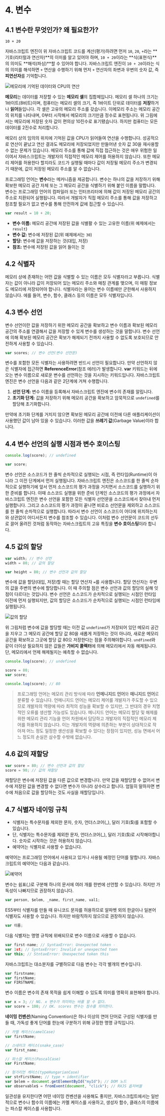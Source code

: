 # 4. 변수

## 4.1 변수란 무엇인가? 왜 필요한가?

```
10 + 20
```

자바스크립트 엔진이 위 자바스크립트 코드를 계산(평가)하려면 먼저 `10`, `20`, `+`라는 **기호(리터럴과 연산자)**의 이미를 알고 있어야 하며, `10 + 20`이라는 **식(표현식)**의 의미도 **해석(파싱)**할 수 있어야 합니다. 자바스크립트 엔진이 `10 + 20`이라는 식의 의미를 해석하면 `+` 연산을 수행하기 위해 먼저 `+` 연산자의 좌변과 우변의 숫자 값, 즉 **피연산자**를 기억합니다.

![메모리에 기억된 데이터와 CPU의 연산](../_images/javascript0402.png)

**메모리**는 데이터를 저장할 수 있는 **메모리 셀**의 집합체입니다. 메모리 셀 하나의 크기는 1바이트(8비트)이며, 컴퓨터는 메모리 셀의 크기, 즉 1바이트 단위로 데이터를 **저장**하거나 **읽어**들입니다. 각 셀은 고유의 메모리 주소를 갖습니다. 이메모리 주소는 메모리 공간의 위치를 나타내며, 0부터 시작해서 메모리의 크기만큼 정수로 표현됩니다. 위 그림에서는 메모리에 저장된 숫자 값이 편의상 10진수로 표기됐습니다. 하지만 컴퓨터는 모든 데이터를 2진수로 처리합니다.

메모리 상의 임의의 위치에 기억된 값을 CPU가 읽어들여 연산을 수행합니다. 성공적으로 연산이 끝났고 연산 결과도 메모리에 저장되었지만 만들어낸 숫자 값 30을 재사용할 수 없는 문제가 있습니다. 메모리 주소를 통해 값에 직접 접근하는 것은 애우 위험한 일이여서 자바스크립트는 개발자의 직접적인 메모리 제어를 허용하지 않습니다. 또한 메모리 제어를 허용한다 할지라도 코드가 실행될 때마다 값이 저장될 메모리 주소가 변경되기 때문에, 값이 저장된 메모리 주소를 알 수 없습니다.

프로그래밍 언어는 **변수**라는 메커니즘을 제공합니다. 변수는 하나의 값을 저장하기 위해 확보한 메모리 공간 자체 또는 그 메모리 공간을 식별하기 위해 붙인 이름을 말합니다. 변수는 프로그래밍 언어의 컴파일러 또는 인터프리터에 의해 값이 저장된 메모리 공간의 주소로 치환되어 실행됩니다. 따라서 개발자가 직접 메모리 주소를 통해 값을 저장하고 참조할 필요가 없고 변수를 통해 안전하게 값에 접근할 수 있습니다.

```javascript
var result = 10 + 20;
```

- **변수 이름:** 메모리 공간에 저장된 값을 식별활 수 있는 고유한 이름(위 예제에서는 `result`)
- **변수 값:** 변수에 저장된 값(위 예제에서는 `30`)
- **할당:** 변수에 값을 저장하는 것(대입, 저장)
- **참조:** 변수에 저장된 값을 읽어 들이는 것

## 4.2 식별자

메모리 상에 존재하는 어떤 값을 식별할 수 있는 이름은 모두 식별자라고 부릅니다. 식별자는 값이 아니라 값이 저장되어 있는 메모리 주소와 매칭 관계를 맺으며, 이 매핑 정보도 메모리에 저장되어야 합니다. 식별자라는 용어는 변수 이름에만 군한해서 사용하지 않습니다. 에를 들어, 변수, 함수, 클래스 등의 이름은 모두 식별자입니다.

## 4.3 변수 선언

변수 선언이란 값을 저장하기 위한 메모리 공간을 확보하고 변수 이름과 확보된 메모리 공간의 주소를 연결해서 값을 저장할 수 있게 변수를 생성하는 것을 말합니다. 변수 선언에 의해 확보된 메모리 공간은 확보가 해제되기 전까지 사용할 수 없도록 보호되므로 안전하게 사용할 수 있습니다.

```javascript
var scores; // 변수 선언(변수 선언문)
```

변수를 포함한 모든 식별자는 사용하려면 반드시 선언이 필요합니다. 만약 선언하지 않은 식별자에 접근하면 **ReferenceError**(참조 에러)가 발생합니다. **var** 키워드는 뒤에 오는 변수 이름으로 새로운 변수를 선언하는 것을 지시하는 키워드입니다. 자바스크립트 엔진은 변수 선언을 다음과 같은 2단계에 거쳐 수행합니다.

1. **선언 단계:** 변수 이름을 등록해서 자바스크립트 엔진에 변수의 존재를 알립니다.
2. **초기화 단게:** 값을 저장하기 위해 메모리 공간을 확보하고 암묵적으로 `undefined`를 할당해 초기화합니다.

만약에 초기화 단계를 거치지 않으면 확보된 메모리 공간에 이전에 다른 애플리케이션이 사용했던 값이 남아 있을 수 있습니다. 이러한 값을 **쓰레기 값**(Garbage Value)이라 합니다.

## 4.4 변수 선언의 실행 시점과 변수 호이스팅

```javascript
console.log(score); // undefined

var score;
```

변수 선언은 소스코드가 한 줄씩 순차적으로 실행되는 시점, 즉 런타임(Runtime)이 아니라 그 이전 단계에서 먼저 실행됩니다. 자바스크립트 엔진은 소스코드를 한 줄씩 순차적으로 실행하기에 앞서 먼저 소스코드의 평가 과정을 거치면서 소스코드를 실행하기 위한 준비를 합니다. 이때 소스코드 실행을 위한 준비 단계인 소스코드의 평가 과정에서 자바스크립트 엔진은 변수 선언을 포함한 모든 식별자 선언문을 소스코드에서 찾아내 먼저 실행합니다. 그리고 소스코드의 평가 과정이 끝나면 비로소 선언문을 제외하고 소스코드를 한 줄씩 순차적으로 실행합니다. 따라서 변수 선언이 소스코드이 어디에 위치하는지와 상관없이 어디서든지 변수를 참조할 수 있습니다. 이처럼 변수 선언문이 코드의 선두로 끌어 올려진 것처럼 동작하는 자바스크립트의 고유 특징을 **변수 호이스팅**이라 합니다.

## 4.5 값의 할당

```javascript
var width; // 변수 선언
width = 80; // 값의 할당

var height = 80; // 변수 선언과 값의 할당
```

변수에 값을 할당(대입, 저장)할 때는 할당 연산자 `=`를 사용합니다. 할당 연산자는 우변의 값을 주변의 변수에 할당합니다. 이 때 주의할 점은 변수 선언과 값의 할당의 실해 잇점이 다르다는 것입니다. 변수 선언은 소스코드가 순차적으로 실행되는 시점인 런타임 이전에 먼저 실행되지만, 값의 할당은 소스코드가 순차적으로 실행되는 시점인 런타임에 실행됩니다.

![값의 할당](../_images/javascript0408.png)

위 그림처럼 변수에 값을 할당할 때는 이전 값 `undefined`가 저장되어 있던 메모리 공간을 지우고 그 메모리 공간에 할당 값 80을 새롭게 저장하는 것이 아니라, 새로운 메모리 공간을 확보하고 그곳에 할당 값 80으 저장한다는 점을 주의해야합니다. `undfined`와 같이 더이상 필요하지 않은 값들은 **가비지 콜렉터**에 의해 메모리에서 자동 해제됩니다. 단, 메모리에서 언제 해제될지는 예측할 수 없습니다.

```javascript
console.log(score); // undefined

score = 80;
var score;

console.log(score); // 80
```

> 프로그래밍 언어는 메모리 관리 방식에 따라 **언메니지드 언어**와 **매니지드 언어**로 분류할 수 있습니다. 언메니지드 언어는 메모리 제어를 개발자가 주도할 수 있으므로 개발자의 역량에 따라 최적의 성능을 확보할 수 있지만, 그 반대의 경우 치명적인 오류를 생산할 가능성도 있습니다. 메니지드 언어는 메모리 할당 및 해제를 위한 메모리 관리 기능을 언어 차원에서 담당하고 개발자의 직접적인 메모리 제어를 허용하지 않습니다. 이는 개발자의 역량에 의존하는 부분이 상대적으로 작아져 어느 정도 일정한 생산성을 확보할 수 있다는 장점이 있지만, 성능 면에서 어느 정도의 손실은 삼수할 수밖에 없습니다.

## 4.6 값의 재할당

```javascript
var score = 80; // 변수 선언과 값의 할당
score = 90; // 값의 재할당
```

재할당은 변수에 저장된 값을 다른 값으로 변경합니다. 만약 값을 재할당할 수 없어서 변수에 저장된 값을 변경할 수 없다면 변수가 아니라 상수라고 합니다. 엄밀히 말하자면 변수에 처음으로 값을 할당하는 것도 사실을 재할당입니다.

## 4.7 식별자 네이밍 규칙

- 식별자는 특수문자를 제외한 문자, 숫자, 언더스코어(\_), 달러 기호($)를 포함할 수 있습니다.
- 단, 식별자는 특수문자를 제외한 문자, 언더스코어(\_), 달러 기호($)로 시작해야합니다. 숫자로 시작하는 것은 허용하지 않습니다.
- 예약어는 식별자로 사용할 수 없습니다.

예약어는 프로그래밍 언어에서 사용되고 있거나 사용될 예정인 단어를 말합니다. 자바스크립트의 예약어는 다음과 같습니다.

![예약어](./image/table-4-1.png)

변수는 쉼표(,)로 구분해 하나의 문서에 여러 개를 한번에 선언할 수 있습니다. 하지만 가독성이 나빠지므로 권장하지 않습니다.

```javascript
var person, $elem, _name, first_name, val1;
```

ES5부터 식별자를 만들 때 유니코드 문자를 허용하므로 알파벳 외의 한글이나 일본어 식별자도 사용할 수 있습니다. 하지만 바람직하지 않으므로 권장하지 않습니다.

```javascript
var 이름;
```

다음 식별자는 명명 규칙에 위배되므로 변수 이름으로 사용할 수 없습니다.

```javascript
var first-name; // SyntaxError: Unexpected token -
var 1st; // SyntaxError: Invalid or unexpected toen
var this; // StntaxError: Unexpected token this
```

자바스크립트는 대소분자를 구별하므로 다음 변수는 각각 별개의 변수입니다.

```javascript
var firstname;
var firstName;
var FIRSTNAME;
```

변수 이름은 변수의 존재 목적을 쉽게 이해할 수 있도록 의미를 명확히 표현해야 합니다.

```javascript
var x = 3; // NG. x 변수가 의미하는 바를 알 수 없다.
var score = 100; // OK. scores 변수는 점수를 의미한다.
```

**네이밍 컨벤션**(Naming Convention)은 하나 이상의 연어 단어로 구성된 식별자를 만들 때, 가독성 좋게 단어를 한눈에 구분하기 위해 규정한 명명 규칙입니다.

```javascript
// 카멜 케이스(camelCase)
var firstName;

// 스네이크 케이스(snake_case)
var first_name;

// 파스칼 케이스(PascalCase)
var FirstName;

// 헝가리언 케이스(typeHungarianCase)
var strFirstName; // type + identifier
var $elem = document.getElementById("myId"); // DOM 노드
var observable$ = fromEvent(document, "click"); // RXJS 옵저버블
```

일관성을 유지한다면 어떤 네이밍 컨벤션을 사용해도 좋지만, 자바스크립트에서는 일반적으로 변수나 함수의 이름에는 카멜 케이스를 사용하고, 생성자 함수, 클래스의 이름에는 파스칼 케이스를 사용합니다.
